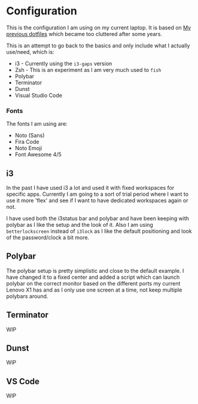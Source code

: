 # Configuration

This is the configuration I am using on my current laptop.
It is based on [My previous dotfiles](https://github.com/MvanDiemen/dotfiles) which became too cluttered after some years.

This is an attempt to go back to the basics and only include what I actually use/need, which is:

  * i3                  - Currently using the `i3-gaps` version
  * Zsh                 - This is an experiment as I am very much used to `fish`
  * Polybar
  * Terminator
  * Dunst
  * Visual Studio Code

### Fonts

The fonts I am using are:

  * Noto (Sans)
  * Fira Code
  * Noto Emoji
  * Font Awesome 4/5

## i3

In the past I have used i3 a lot and used it with fixed workspaces for specific apps. Currently I am going to a sort of
trial period where I want to use it more 'flex' and see if I want to have dedicated workspaces again or not.

I have used both the i3status bar and polybar and have been keeping with polybar as I like the setup and the look of it.
Also I am using `betterlockscreen` instead of `i3lock` as I like the default positioning and look of the password/clock
a bit more.

## Polybar

The polybar setup is pretty simplistic and close to the default example. I have changed it to a fixed center and added a
script which can launch polybar on the correct monitor based on the different ports my current Lenovo X1 has and as I
only use one screen at a time, not keep multiple polybars around.

## Terminator

WIP

## Dunst

WIP

## VS Code

WIP
